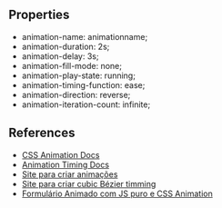 ## Properties

- animation-name: animationname;
- animation-duration: 2s;
- animation-delay: 3s;
- animation-fill-mode: none;
- animation-play-state: running;
- animation-timing-function: ease;
- animation-direction: reverse;
- animation-iteration-count: infinite;

## References

- [CSS Animation Docs](https://developer.mozilla.org/en-US/docs/Web/CSS/CSS_Animations/Using_CSS_animations)
- [Animation Timing Docs](https://developer.mozilla.org/en-US/docs/Web/CSS/animation-timing-function)
- [Site para criar animações](http://animista.net/play/basic/scale-up)
- [Site para criar cubic Bézier timming](https://matthewlein.com/tools/ceaser)
- [Formulário Animado com JS puro e CSS Animation](https://www.youtube.com/watch?v=GykTLqODQuU&t=2s)
